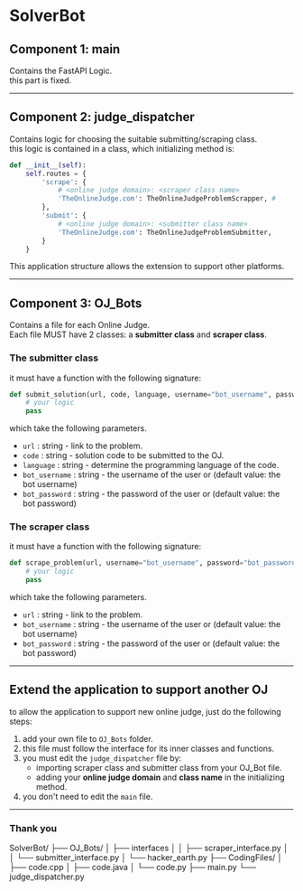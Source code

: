 # SolverBot
## Component 1: main
Contains the FastAPI Logic. <br>
this part is fixed. <br>

<hr>

## Component 2: judge_dispatcher
Contains logic for choosing the suitable submitting/scraping class. <br>
this logic is contained in a class, which initializing method is: <br>
```python
def __init__(self):
    self.routes = {
        'scrape': {
            # <online judge domain>: <scraper class name>
            'TheOnlineJudge.com': TheOnlineJudgeProblemScrapper, # 
        },
        'submit': {
            # <online judge domain>: <submitter class name>
            'TheOnlineJudge.com': TheOnlineJudgeProblemSubmitter,
        }
    }
```
This application structure allows the extension to support other platforms. <br>

<hr>

## Component 3: OJ_Bots
Contains a file for each Online Judge. <br>
Each file MUST have 2 classes: a **submitter class** and **scraper class**. <br>

### The submitter class
it must have a function with the following signature: <br>
```python
def submit_solution(url, code, language, username="bot_username", password="bot_password"): 
    # your logic
    pass 
``` 
which take the following parameters. <br>
* `url`           : string - link to the problem. <br>
* `code`          : string - solution code to be submitted to the OJ. <br>
* `language`      : string - determine the programming language of the code. <br>
* `bot_username`  : string - the username of the user or (default value: the bot username)
* `bot_password`  : string - the password of the user or (default value: the bot password)

### The scraper class
it must have a function with the following signature: <br>
```python
def scrape_problem(url, username="bot_username", password="bot_password"): 
    # your logic
    pass
``` 
which take the following parameters. <br>
* `url`           : string - link to the problem. <br>
* `bot_username`  : string - the username of the user or (default value: the bot username)
* `bot_password`  : string - the password of the user or (default value: the bot password)

<hr>

## Extend the application to support another OJ
to allow the application to support new online judge, just do the following steps:  <br>  
1. add your own file to `OJ_Bots` folder.
2. this file must follow the interface for its inner classes and functions.
3. you must edit the `judge_dispatcher` file by:
   * importing scraper class and submitter class from your OJ_Bot file. 
   * adding your **online judge domain** and **class name** in the initializing method.
4. you don't need to edit the `main` file.

<hr>

### Thank you

SolverBot/
├── OJ_Bots/
│   ├── interfaces
│   │   ├── scraper_interface.py
│   │   └── submitter_interface.py
│   └──  hacker_earth.py
├── CodingFiles/
│   ├── code.cpp
│   ├── code.java
│   └── code.py
├── main.py
└── judge_dispatcher.py
